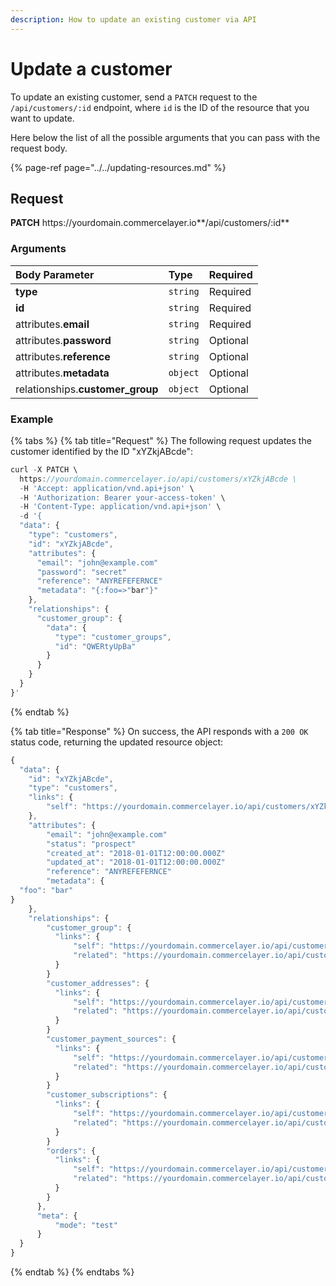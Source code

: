 ```yaml
---
description: How to update an existing customer via API
---
```


# Update a customer

To update an existing customer, send a `PATCH` request to the `/api/customers/:id` endpoint, where `id` is the ID of the resource that you want to update.

Here below the list of all the possible arguments that you can pass with the request body.

{% page-ref page="../../updating-resources.md" %}

## Request

**PATCH** https://<i></i>yourdomain.commercelayer.io**/api/customers/:id**

### Arguments

| Body Parameter | Type | Required |
| :--- | :--- | :--- |
| **type** | `string` | Required |
| **id** | `string` | Required |
| attributes.**email** | `string` | Required |
| attributes.**password** | `string` | Optional |
| attributes.**reference** | `string` | Optional |
| attributes.**metadata** | `object` | Optional |
| relationships.**customer_group** | `object` | Optional |

### Example

{% tabs %}
{% tab title="Request" %}
The following request updates the customer identified by the ID "xYZkjABcde":

```javascript
curl -X PATCH \
  https://yourdomain.commercelayer.io/api/customers/xYZkjABcde \
  -H 'Accept: application/vnd.api+json' \
  -H 'Authorization: Bearer your-access-token' \
  -H 'Content-Type: application/vnd.api+json' \
  -d '{
  "data": {
    "type": "customers",
    "id": "xYZkjABcde",
    "attributes": {
      "email": "john@example.com"
      "password": "secret"
      "reference": "ANYREFEFERNCE"
      "metadata": "{:foo=>"bar"}"
    },
    "relationships": {
      "customer_group": {
        "data": {
          "type": "customer_groups",
          "id": "QWERtyUpBa"
        }
      }
    }
  }
}'
```
{% endtab %}

{% tab title="Response" %}
On success, the API responds with a `200 OK` status code, returning the updated resource object:

```javascript
{
  "data": {
    "id": "xYZkjABcde",
    "type": "customers",
    "links": {
        "self": "https://yourdomain.commercelayer.io/api/customers/xYZkjABcde"
    },
    "attributes": {
        "email": "john@example.com"
        "status": "prospect"
        "created_at": "2018-01-01T12:00:00.000Z"
        "updated_at": "2018-01-01T12:00:00.000Z"
        "reference": "ANYREFEFERNCE"
        "metadata": {
  "foo": "bar"
}
    },
    "relationships": {
        "customer_group": {
          "links": {
              "self": "https://yourdomain.commercelayer.io/api/customers/xYZkjABcde/relationships/customer_group",
              "related": "https://yourdomain.commercelayer.io/api/customers/xYZkjABcde/customer_group"
          }
        }
        "customer_addresses": {
          "links": {
              "self": "https://yourdomain.commercelayer.io/api/customers/xYZkjABcde/relationships/customer_addresses",
              "related": "https://yourdomain.commercelayer.io/api/customers/xYZkjABcde/customer_addresses"
          }
        }
        "customer_payment_sources": {
          "links": {
              "self": "https://yourdomain.commercelayer.io/api/customers/xYZkjABcde/relationships/customer_payment_sources",
              "related": "https://yourdomain.commercelayer.io/api/customers/xYZkjABcde/customer_payment_sources"
          }
        }
        "customer_subscriptions": {
          "links": {
              "self": "https://yourdomain.commercelayer.io/api/customers/xYZkjABcde/relationships/customer_subscriptions",
              "related": "https://yourdomain.commercelayer.io/api/customers/xYZkjABcde/customer_subscriptions"
          }
        }
        "orders": {
          "links": {
              "self": "https://yourdomain.commercelayer.io/api/customers/xYZkjABcde/relationships/orders",
              "related": "https://yourdomain.commercelayer.io/api/customers/xYZkjABcde/orders"
          }
        }
      },
      "meta": {
          "mode": "test"
      }
  }
}
```
{% endtab %}
{% endtabs %}
